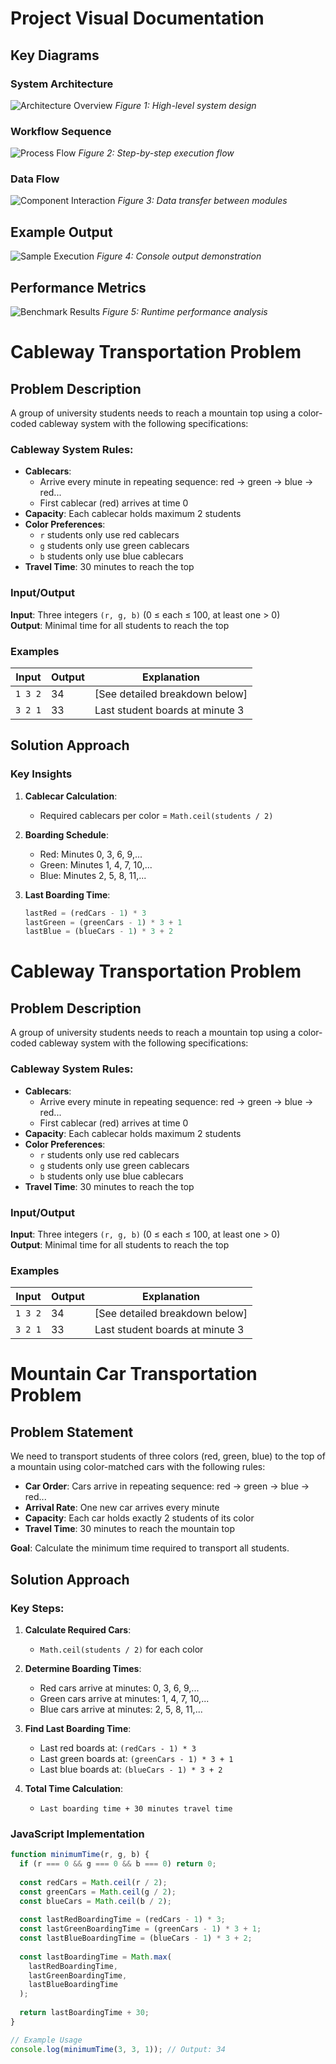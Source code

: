 # Project Visual Documentation

## Key Diagrams

### System Architecture
![Architecture Overview](/public/assets/imgs/Image01.png)
*Figure 1: High-level system design*

### Workflow Sequence
![Process Flow](/public/assets/imgs/Image02.png)
*Figure 2: Step-by-step execution flow*

### Data Flow
![Component Interaction](/public/assets/imgs/Image03.png)
*Figure 3: Data transfer between modules*

## Example Output
![Sample Execution](/public/assets/imgs/Image04.png)
*Figure 4: Console output demonstration*

## Performance Metrics
![Benchmark Results](/public/assets/imgs/Image05.png)
*Figure 5: Runtime performance analysis*

# Cableway Transportation Problem

## Problem Description
A group of university students needs to reach a mountain top using a color-coded cableway system with the following specifications:

### Cableway System Rules:
- **Cablecars**: 
  - Arrive every minute in repeating sequence: red → green → blue → red...
  - First cablecar (red) arrives at time 0
- **Capacity**: Each cablecar holds maximum 2 students
- **Color Preferences**:
  - `r` students only use red cablecars
  - `g` students only use green cablecars  
  - `b` students only use blue cablecars
- **Travel Time**: 30 minutes to reach the top

### Input/Output
**Input**: Three integers `(r, g, b)` (0 ≤ each ≤ 100, at least one > 0)  
**Output**: Minimal time for all students to reach the top

### Examples
| Input | Output | Explanation |
|-------|--------|-------------|
| `1 3 2` | 34 | [See detailed breakdown below] |
| `3 2 1` | 33 | Last student boards at minute 3 |

## Solution Approach

### Key Insights
1. **Cablecar Calculation**:
   - Required cablecars per color = `Math.ceil(students / 2)`
   
2. **Boarding Schedule**:
   - Red: Minutes 0, 3, 6, 9,...
   - Green: Minutes 1, 4, 7, 10,...  
   - Blue: Minutes 2, 5, 8, 11,...

3. **Last Boarding Time**:
   ```javascript
   lastRed = (redCars - 1) * 3
   lastGreen = (greenCars - 1) * 3 + 1
   lastBlue = (blueCars - 1) * 3 + 2

# Cableway Transportation Problem

## Problem Description
A group of university students needs to reach a mountain top using a color-coded cableway system with the following specifications:

### Cableway System Rules:
- **Cablecars**: 
  - Arrive every minute in repeating sequence: red → green → blue → red...
  - First cablecar (red) arrives at time 0
- **Capacity**: Each cablecar holds maximum 2 students
- **Color Preferences**:
  - `r` students only use red cablecars
  - `g` students only use green cablecars  
  - `b` students only use blue cablecars
- **Travel Time**: 30 minutes to reach the top

### Input/Output
**Input**: Three integers `(r, g, b)` (0 ≤ each ≤ 100, at least one > 0)  
**Output**: Minimal time for all students to reach the top

### Examples
| Input | Output | Explanation |
|-------|--------|-------------|
| `1 3 2` | 34 | [See detailed breakdown below] |
| `3 2 1` | 33 | Last student boards at minute 3 |

# Mountain Car Transportation Problem

## Problem Statement
We need to transport students of three colors (red, green, blue) to the top of a mountain using color-matched cars with the following rules:

- **Car Order**: Cars arrive in repeating sequence: red → green → blue → red...
- **Arrival Rate**: One new car arrives every minute
- **Capacity**: Each car holds exactly 2 students of its color
- **Travel Time**: 30 minutes to reach the mountain top

**Goal**: Calculate the minimum time required to transport all students.

## Solution Approach

### Key Steps:
1. **Calculate Required Cars**:
   - `Math.ceil(students / 2)` for each color
   
2. **Determine Boarding Times**:
   - Red cars arrive at minutes: 0, 3, 6, 9,...
   - Green cars arrive at minutes: 1, 4, 7, 10,...
   - Blue cars arrive at minutes: 2, 5, 8, 11,...

3. **Find Last Boarding Time**:
   - Last red boards at: `(redCars - 1) * 3`
   - Last green boards at: `(greenCars - 1) * 3 + 1`
   - Last blue boards at: `(blueCars - 1) * 3 + 2`

4. **Total Time Calculation**:
   - `Last boarding time + 30 minutes travel time`

### JavaScript Implementation
```javascript
function minimumTime(r, g, b) {
  if (r === 0 && g === 0 && b === 0) return 0;
  
  const redCars = Math.ceil(r / 2);
  const greenCars = Math.ceil(g / 2);
  const blueCars = Math.ceil(b / 2);
  
  const lastRedBoardingTime = (redCars - 1) * 3;
  const lastGreenBoardingTime = (greenCars - 1) * 3 + 1;
  const lastBlueBoardingTime = (blueCars - 1) * 3 + 2;
  
  const lastBoardingTime = Math.max(
    lastRedBoardingTime,
    lastGreenBoardingTime,
    lastBlueBoardingTime
  );
  
  return lastBoardingTime + 30;
}

// Example Usage
console.log(minimumTime(3, 3, 1)); // Output: 34
